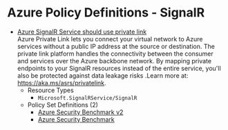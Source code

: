 # Azure Policy Definitions - SignalR

* [Azure SignalR Service should use private link](https://github.com/Azure/azure-policy/tree/master/built-in-policies/policyDefinitions/SignalR/SignalR_PrivateEndpointEnabled_Audit.json)  
  Azure Private Link lets you connect your virtual network to Azure services without a public IP address at the source or destination. The private link platform handles the connectivity between the consumer and services over the Azure backbone network. By mapping private endpoints to your  SignalR resources instead of the entire service, you'll also be protected against data leakage risks .Learn more at: https://aka.ms/asrs/privatelink. 
  * Resource Types 
    * `Microsoft.SignalRService/SignalR` 
  * Policy Set Definitions (2)  
    * [Azure Security Benchmark v2](https://github.com/Azure/azure-policy/tree/master/built-in-policies/policySetDefinitions/Regulatory%20Compliance/asb_v2.json)  
    * [Azure Security Benchmark](https://github.com/Azure/azure-policy/tree/master/built-in-policies/policySetDefinitions/Security%20Center/AzureSecurityCenter.json)  
